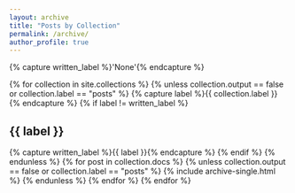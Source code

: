 ```yaml
---
layout: archive
title: "Posts by Collection"
permalink: /archive/
author_profile: true
---
```


{% capture written_label %}'None'{% endcapture %}

{% for collection in site.collections %}
    {% unless collection.output == false or collection.label == "posts" %}
        {% capture label %}{{ collection.label }}{% endcapture %}
        {% if label != written_label %}
            <h2 id="{{ label | slugify }}" class="archive__subtitle">{{ label }}</h2>
            {% capture written_label %}{{ label }}{% endcapture %}
        {% endif %}
    {% endunless %}
    {% for post in collection.docs %}
        {% unless collection.output == false or collection.label == "posts" %}
            {% include archive-single.html %}
        {% endunless %}
    {% endfor %}
{% endfor %}
